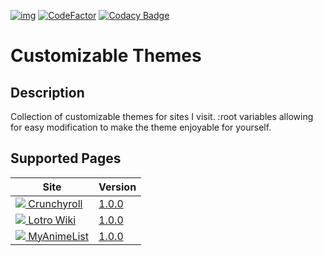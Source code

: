 [![img](https://img.shields.io/github/issues/jaxellis/Customizable-Themes.svg?style=flat-square&logo=github&logoColor=white)](https://github.com/jaxellis/Customizable-Themes/issues)
[![CodeFactor](https://www.codefactor.io/repository/github/jaxellis/Customizable-Themes/badge)](https://www.codefactor.io/repository/github/jaxellis/Customizable-Themes)
[![Codacy Badge](https://app.codacy.com/project/badge/Grade/ee8135a888ba4d6c80c52de53e22e5b6)](https://www.codacy.com/gh/jaxellis/Customizable-Themes/dashboard?utm_source=github.com&amp;utm_medium=referral&amp;utm_content=jaxellis/Customizable-Themes&amp;utm_campaign=Badge_Grade)
# Customizable Themes

## Description

Collection of customizable themes for sites I visit. :root variables allowing for easy modification to make the theme enjoyable for yourself.

## Supported Pages

<!--pages-->
<table>
	<thead>
		<tr>
			<th>Site</th>
			<th>Version</th>
		</tr>
	</thead>
	<tbody>
		<tr>
			<td>
				<a href="https://www.crunchyroll.com/"><img src="https://www.google.com/s2/favicons?domain=crunchyroll.com"/> Crunchyroll</a>
			</td>
			<td>
				<a href="https://github.com/jaxellis/Customizable-Themes/tree/main/themes/crunchyroll.com/"> 1.0.0</a>
			</td>
		</tr>
		<tr>
			<td>
				<a href="https://www.lotro-wiki.com/"><img src="https://www.google.com/s2/favicons?domain=lotro-wiki.com"/> Lotro Wiki</a>
			</td>
			<td>
				<a href="https://github.com/jaxellis/Customizable-Themes/tree/main/themes/lotro-wiki.com/"> 1.0.0</a>
			</td>
		</tr>
		<tr>
			<td>
				<a href="https://www.myanimelist.net/"><img src="https://www.google.com/s2/favicons?domain=myanimelist.net"/> MyAnimeList</a>
			</td>
			<td>
				<a href="https://github.com/jaxellis/Customizable-Themes/tree/main/themes/myanimelist.net/"> 1.0.0</a>
			</td>
		</tr>
		<tr></tr>
	</tbody>
</table>

  <!--/pages-->
